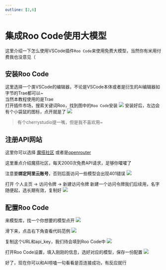 ```yaml
---
outline: [2,6]
---
```



# 集成Roo Code使用大模型
这里介绍一下怎么使用VSCode插件`Roo Code`来使用免费大模型，当然你有米用付费我也没意见（

## 安装Roo Code
这里选择一个类VSCode的编辑器，不论是VSCode本体或者是衍生的AI编辑器如字节的Trae都可以~<br>
当然本教程使用的是Trae<br>
打开插件市场，搜索关键词Roo，找到图中的`Roo Code`安装
![](https://cdn.jsdelivr.net/gh/Dantezhenniubi/image-repo@master/20250825004003.png)
安装好后，左边会有个小袋鼠的图标，点开就是了
![](https://cdn.jsdelivr.net/gh/Dantezhenniubi/image-repo@master/20250825005002.png)

> 有个cherrystudio提一嘴，但是我不喜欢用~

## 注册API网站
这里你可以选择
[魔搭社区](https://modelscope.cn/my/myaccesstoken)
或者是[openrouter](https://openrouter.ai/settings/keys)

这里重点介绍魔搭社区，每天2000次免费API请求，足够你嚯嚯了

注意要**绑定阿里云账号**，否则后面访问一些模型会出现401错误
![](https://cdn.jsdelivr.net/gh/Dantezhenniubi/image-repo@master/Quicker_20250825_010205.png)

打开 个人主页 -> 访问令牌 -> 新建访问令牌
新建一个访问令牌我们后续用，名字随便起，选长期有效，复制好
![](https://cdn.jsdelivr.net/gh/Dantezhenniubi/image-repo@master/Quicker_20250825_010719.png)

## 配置Roo Code
来模型库，找一个你想要的模型点开
![](https://cdn.jsdelivr.net/gh/Dantezhenniubi/image-repo@master/20250825011125.png)

滑下来，点击右下角查看代码范例
![](https://cdn.jsdelivr.net/gh/Dantezhenniubi/image-repo@master/Quicker_20250825_011216.png)

复制这个URL和api_key，我们待会填到Roo Code中
![](https://cdn.jsdelivr.net/gh/Dantezhenniubi/image-repo@master/Quicker_20250825_011349.png)

打开Roo Code设置，填入刚刚的信息，选好对应的模型，保存一份配置
![](https://cdn.jsdelivr.net/gh/Dantezhenniubi/image-repo@master/20250825011545.png)

好了，现在你可以和AI唠嗑一句看看是否连接成功，有反应就行